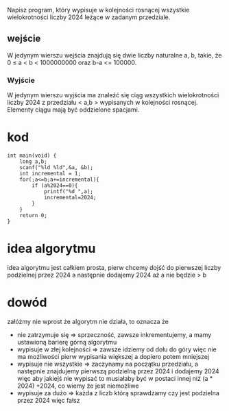 Napisz program, który wypisuje w kolejności rosnącej wszystkie wielokrotności liczby 2024 leżące w zadanym przedziale.

## wejście

W jedynym wierszu wejścia znajdują się dwie liczby naturalne a, b, takie, że 0 ≤ a < b < 1000000000 oraz b-a <= 100000.

### Wyjście

W jedynym wierszu wyjścia ma znaleźć się ciąg wszystkich wielokrotności liczby 2024 z przedziału < a,b > wypisanych w kolejności rosnącej. Elementy ciągu mają być oddzielone spacjami.


# kod

```
int main(void) {  
    long a,b;  
    scanf("%ld %ld",&a, &b);  
    int incremental = 1;  
    for(;a<=b;a+=incremental){  
        if (a%2024==0){  
            printf("%d ",a);  
            incremental=2024;  
        }  
    }    
    return 0;  
}
```

# idea algorytmu

idea algorytmu jest całkiem prosta, pierw chcemy dojść do pierwszej liczby podzielnej przez 2024 a następnie dodajemy 2024 aż a nie będzie > b

# dowód

załóżmy nie wprost że algorytm nie działa, to oznacza że 
- nie zatrzymuje się => sprzeczność, zawsze inkrementujemy, a mamy ustawioną barierę górną algorytmu 
- wypisuje w złej kolejności => zawsze idziemy od dołu do góry więc nie ma możliwości pierw wypisania większej a dopiero potem mniejszej
- wypisuje nie wszystkie => zaczynamy na początku przedziału, a następnie znajdujemy pierwszą podzielną przez 2024 i dodajemy 2024 więc aby jakiejś nie wypisać to musiałaby być w postaci innej niż (a * 2024) +2024, co wiemy że jest niemożliwe
- wypisuje za dużo => każda z liczb którą  sprawdzamy czy jest podzielna przez 2024 więc fałsz
